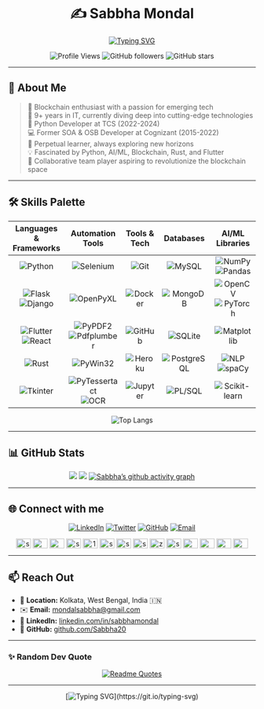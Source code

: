 <div align="center">

# ✍️ Sabbha Mondal

[![Typing SVG](https://readme-typing-svg.herokuapp.com?font=Bungee+Spice&size=35&duration=3000&pause=1000&&color=53EBF7&center=true&vCenter=true&width=535&lines=Python+Developer;AI%2FML+Enthusiast;WebApp+Aficionado;Mobile+App+Fanatic;Automation+Specialist;Desktop+App+Developer)](https://git.io/typing-svg)


![Profile Views](https://komarev.com/ghpvc/?username=Sabbha20&style=flat-square&color=665c54)
![GitHub followers](https://img.shields.io/github/followers/Sabbha20?label=Follow&style=social)
![GitHub stars](https://img.shields.io/github/stars/Sabbha20?label=Stars&style=social)

</div>

---

## 📌 About Me

> 🚀 Blockchain enthusiast with a passion for emerging tech  
> 💼 9+ years in IT, currently diving deep into cutting-edge technologies  
> 🐍 Python Developer at TCS (2022-2024)  
> 💻 Former SOA & OSB Developer at Cognizant (2015-2022)  
> 🌱 Perpetual learner, always exploring new horizons  
> 💡 Fascinated by Python, AI/ML, Blockchain, Rust, and Flutter  
> 🤝 Collaborative team player aspiring to revolutionize the blockchain space  

---

## 🛠 Skills Palette

<div>

<div align="center" >

| Languages & Frameworks | Automation Tools | Tools & Tech | Databases | AI/ML Libraries |
|:----------------------:|:-------------------:|:-------------------:|:------------:|:---------:|
| ![Python](https://img.shields.io/badge/Python-3776AB?style=plastic&logo=python&logoColor=white) | ![Selenium](https://img.shields.io/badge/Selenium-43B02A?style=plastic&logo=selenium&logoColor=white) | ![Git](https://img.shields.io/badge/Git-F05032?style=plastic&logo=git&logoColor=white) | ![MySQL](https://img.shields.io/badge/MySQL-4479A1?style=plastic&logo=mysql&logoColor=white) | ![NumPy](https://img.shields.io/badge/NumPy-013243?style=plastic&logo=numpy&logoColor=white) ![Pandas](https://img.shields.io/badge/Pandas-014189?style=plastic&logo=pandas&logoColor=white) |
| ![Flask](https://img.shields.io/badge/Flask-000000?style=plastic&logo=flask&logoColor=white) ![Django](https://img.shields.io/badge/Django-092E20?style=plastic&logo=django&logoColor=white) | ![OpenPyXL](https://img.shields.io/badge/OpenPyXL-217346?style=plastic&logo=google-sheets&logoColor=white) | ![Docker](https://img.shields.io/badge/Docker-2496ED?style=plastic&logo=docker&logoColor=white) | ![MongoDB](https://img.shields.io/badge/MongoDB-47A248?style=plastic&logo=mongodb&logoColor=white) | ![OpenCV](https://img.shields.io/badge/OpenCV-5C3EE8?style=plastic&logo=opencv&logoColor=white) ![PyTorch](https://img.shields.io/badge/PyTorch-EE4C2C?style=plastic&logo=pytorch&logoColor=white) |
| ![Flutter](https://img.shields.io/badge/Flutter-02569B?style=plastic&logo=flutter&logoColor=white) ![React](https://img.shields.io/badge/React-61DAFB?style=plastic&logo=react&logoColor=black) | ![PyPDF2](https://img.shields.io/badge/PyPDF2-EC1C24?style=plastic&logo=adobe-acrobat-reader&logoColor=white) ![Pdfplumber](https://img.shields.io/badge/Pdfplumber-970505?style=plastic&logo=google-slides&logoColor=white) | ![GitHub](https://img.shields.io/badge/GitHub-181717?style=plastic&logo=github&logoColor=white) | ![SQLite](https://img.shields.io/badge/SQLite-003B57?style=plastic&logo=sqlite&logoColor=white) | ![Matplotlib](https://img.shields.io/badge/Matplotlib-11557C?style=plastic&logo=python&logoColor=white) |
| ![Rust](https://img.shields.io/badge/Rust-000000?style=plastic&logo=rust&logoColor=white) | ![PyWin32](https://img.shields.io/badge/PyWin32-f3f155?style=plastic&logo=python&logoColor=blue) | ![Heroku](https://img.shields.io/badge/Heroku-430098?style=plastic&logo=heroku&logoColor=white) | ![PostgreSQL](https://img.shields.io/badge/PostgreSQL-336791?style=plastic&logo=postgresql&logoColor=white) | ![NLP](https://img.shields.io/badge/NLP-4285F4?style=plastic&logo=google-cloud&logoColor=white) ![spaCy](https://img.shields.io/badge/spaCy-09A3D5?style=plastic&logo=spacy&logoColor=white) |
| ![Tkinter](https://img.shields.io/badge/Tkinter-5b5b5b?style=plastic&logo=payoneer&logoColor=white) | ![PyTessertact](https://img.shields.io/badge/PyTessertact-e70000?style=plastic&logo=google&logoColor=white) ![OCR](https://img.shields.io/badge/OCR-4285F4?style=plastic&logo=docusaurus&logoColor=white) | ![Jupyter](https://img.shields.io/badge/Jupyter-F37626?style=plastic&logo=jupyter&logoColor=white) | ![PL/SQL](https://img.shields.io/badge/PL%2FSQL-F80000?style=plastic&logo=oracle&logoColor=white) | ![Scikit-learn](https://img.shields.io/badge/Scikit-learn-F7931E?style=plastic&logo=scikit-learn&logoColor=white) |

<!--

| Languages & Frameworks | Automation Tools | Blockchain & Crypto | Tools & Tech | Databases | AI/ML Libraries |
|:----------------------:|:-------------------:|:-------------------:|:------------:|:---------:|:---------------:|
| ![Python](https://img.shields.io/badge/Python-3776AB?style=plastic&logo=python&logoColor=white) | ![Selenium](https://img.shields.io/badge/Selenium-43B02A?style=plastic&logo=selenium&logoColor=white) | ![Solidity](https://img.shields.io/badge/Solidity-363636?style=plastic&logo=solidity&logoColor=white) | ![Git](https://img.shields.io/badge/Git-F05032?style=plastic&logo=git&logoColor=white) | ![MySQL](https://img.shields.io/badge/MySQL-4479A1?style=plastic&logo=mysql&logoColor=white) | ![NumPy](https://img.shields.io/badge/NumPy-013243?style=plastic&logo=numpy&logoColor=white) ![Pandas](https://img.shields.io/badge/Pandas-014189?style=plastic&logo=pandas&logoColor=white) |
| ![Flask](https://img.shields.io/badge/Flask-000000?style=plastic&logo=flask&logoColor=white) ![Django](https://img.shields.io/badge/Django-092E20?style=plastic&logo=django&logoColor=white) | ![OpenPyXL](https://img.shields.io/badge/OpenPyXL-217346?style=plastic&logo=google-sheets&logoColor=white) | ![Bitcoin](https://img.shields.io/badge/Bitcoin-F7931A?style=plastic&logo=bitcoin&logoColor=white) | ![Docker](https://img.shields.io/badge/Docker-2496ED?style=plastic&logo=docker&logoColor=white) | ![MongoDB](https://img.shields.io/badge/MongoDB-47A248?style=plastic&logo=mongodb&logoColor=white) | ![OpenCV](https://img.shields.io/badge/OpenCV-5C3EE8?style=plastic&logo=opencv&logoColor=white) ![PyTorch](https://img.shields.io/badge/PyTorch-EE4C2C?style=plastic&logo=pytorch&logoColor=white) |
| ![Flutter](https://img.shields.io/badge/Flutter-02569B?style=plastic&logo=flutter&logoColor=white) ![React](https://img.shields.io/badge/React-61DAFB?style=plastic&logo=react&logoColor=black) | ![PyPDF2](https://img.shields.io/badge/PyPDF2-EC1C24?style=plastic&logo=adobe-acrobat-reader&logoColor=white) ![Pdfplumber](https://img.shields.io/badge/Pdfplumber-970505?style=plastic&logo=google-slides&logoColor=white) | ![Solana](https://img.shields.io/badge/Solana-9945FF?logo=solana&logoColor=fff) | ![GitHub](https://img.shields.io/badge/GitHub-181717?style=plastic&logo=github&logoColor=white) | ![SQLite](https://img.shields.io/badge/SQLite-003B57?style=plastic&logo=sqlite&logoColor=white) | ![Matplotlib](https://img.shields.io/badge/Matplotlib-11557C?style=plastic&logo=python&logoColor=white) |
| ![Rust](https://img.shields.io/badge/Rust-000000?style=plastic&logo=rust&logoColor=white) ![Go](https://img.shields.io/badge/Go-00ADD8?style=plastic&logo=go&logoColor=white) | ![PyWin32](https://img.shields.io/badge/PyWin32-f3f155?style=plastic&logo=python&logoColor=blue) | ![Ethereum](https://img.shields.io/badge/Ethereum-3C3C3D?style=plastic&logo=ethereum&logoColor=white) | ![Heroku](https://img.shields.io/badge/Heroku-430098?style=plastic&logo=heroku&logoColor=white) | ![PostgreSQL](https://img.shields.io/badge/PostgreSQL-336791?style=plastic&logo=postgresql&logoColor=white) | ![NLP](https://img.shields.io/badge/NLP-4285F4?style=plastic&logo=google-cloud&logoColor=white) ![spaCy](https://img.shields.io/badge/spaCy-09A3D5?style=plastic&logo=spacy&logoColor=white) |
| ![Tkinter](https://img.shields.io/badge/Tkinter-5b5b5b?style=plastic&logo=payoneer&logoColor=white) | ![PyTessertact](https://img.shields.io/badge/PyTessertact-e70000?style=plastic&logo=google&logoColor=white) ![OCR](https://img.shields.io/badge/OCR-4285F4?style=plastic&logo=docusaurus&logoColor=white) | ![Crypto](https://img.shields.io/badge/Crypto-00979D?style=plastic&logo=bitcoinsv&logoColor=white) | ![Jupyter](https://img.shields.io/badge/Jupyter-F37626?style=plastic&logo=jupyter&logoColor=white) | ![PL/SQL](https://img.shields.io/badge/PL%2FSQL-F80000?style=plastic&logo=oracle&logoColor=white) | ![Scikit-learn](https://img.shields.io/badge/Scikit-learn-F7931E?style=plastic&logo=scikit-learn&logoColor=white) |

<!--
| Languages & Frameworks | Automation Tools   | Blockchain & Crypto  | Tools & Tech | Databases | AI/ML Libraries |
|:----------------------:|:-------------------:|:-------------------:|:------------:|:---------:|:---------------:|
| Python                 | Selenium-Webdriver  | Solidity             | Git         | MySQL     | Numpy • Pandas  |
| Flask • Django         | OpenPyXL            | Bitcoin              | Docker      | MongoDB   | OpenCV • PyTorch|
| Flutter • React        | PdfPlumber • PyPDF2 | Smart Contracts      | GitHub      | SQLite    | Matplotlib      |
| Rust • GO              | pyWin32             | Ethereum             | Heroku      | Postgres  | NLP • Spacy     |
| Tkinter                | Pytesseract • OCR   | Crypto               | Jupyter     | Pl-SQL    | scikit-learn    |
-->

</div>

<div align="center" >
  
![Top Langs](https://github-readme-stats.vercel.app/api/top-langs/?username=Sabbha20&theme=ayu-mirage&layout=donut&langs_count=6&include_all_commits=true&count_private=true&hide=jupyter%20notebook,typescript,swift)
  
</div>
  
</div>

---

## 📊 GitHub Stats

<div align="center">

![](https://github-readme-stats.vercel.app/api?username=Sabbha20&theme=ayu-mirage&hide_border=false&include_all_commits=true&count_private=true) 
![](https://github-readme-streak-stats.herokuapp.com/?user=Sabbha20&theme=ayu-mirage&hide_border=false) 
[![Sabbha’s github activity graph](https://github-readme-activity-graph.vercel.app/graph?username=Sabbha20&theme=github-compact&days=50)](https://github.com/Sabbha20/github-readme-activity-graph) 
 

</div>

---

## 🌐 Connect with me

<div align="center">

[![LinkedIn](https://img.shields.io/badge/-LinkedIn-0A66C2?style=for-the-badge&logo=LinkedIn&logoColor=white)](https://linkedin.com/in/sabbhamondal)
[![Twitter](https://img.shields.io/badge/-Twitter-1DA1F2?style=for-the-badge&logo=Twitter&logoColor=white)](https://twitter.com/mondal_sabbha)
[![GitHub](https://img.shields.io/badge/-GitHub-181717?style=for-the-badge&logo=GitHub&logoColor=white)](https://github.com/Sabbha20)
[![Email](https://img.shields.io/badge/-Email-D14836?style=for-the-badge&logo=Gmail&logoColor=white)](mailto:mondalsabbha@gmail.com)

</div>
<p align="center">
<a href="https://codepen.io/sabbha" target="blank"><img align="center" src="https://raw.githubusercontent.com/rahuldkjain/github-profile-readme-generator/master/src/images/icons/Social/codepen.svg" alt="sabbha" height="20" width="30" /></a>
<a href="https://dev.to/mondal_sabbha" target="blank"><img align="center" src="https://raw.githubusercontent.com/rahuldkjain/github-profile-readme-generator/master/src/images/icons/Social/devto.svg" alt="mondal_sabbha" height="20" width="30" /></a>
<a href="https://twitter.com/mondal_sabbha" target="blank"><img align="center" src="https://raw.githubusercontent.com/rahuldkjain/github-profile-readme-generator/master/src/images/icons/Social/twitter.svg" alt="mondal_sabbha" height="20" width="30" /></a>
<a href="https://linkedin.com/in/sabbhamondal" target="blank"><img align="center" src="https://raw.githubusercontent.com/rahuldkjain/github-profile-readme-generator/master/src/images/icons/Social/linked-in-alt.svg" alt="sabbhamondal"height="20" width="30" /></a>
<a href="https://stackoverflow.com/users/14581828" target="blank"><img align="center" src="https://raw.githubusercontent.com/rahuldkjain/github-profile-readme-generator/master/src/images/icons/Social/stack-overflow.svg" alt="14581828" height="20" width="30"/></a>
<a href="https://codesandbox.com/sabbha20" target="blank"><img align="center" src="https://raw.githubusercontent.com/rahuldkjain/github-profile-readme-generator/master/src/images/icons/Social/codesandbox.svg" alt="sabbha20" height="20" width="30"/></a>
<a href="https://kaggle.com/sabbhamondal" target="blank"><img align="center" src="https://raw.githubusercontent.com/rahuldkjain/github-profile-readme-generator/master/src/images/icons/Social/kaggle.svg" alt="sabbhamondal" height="20" width="30" /></a>
<a href="https://fb.com/sabbhasachi.mondal" target="blank"><img align="center" src="https://raw.githubusercontent.com/rahuldkjain/github-profile-readme-generator/master/src/images/icons/Social/facebook.svg" alt="sabbhasachi.mondal" height="20" width="30" /></a>
<a href="https://instagram.com/zero_patterns" target="blank"><img align="center" src="https://raw.githubusercontent.com/rahuldkjain/github-profile-readme-generator/master/src/images/icons/Social/instagram.svg" alt="zero_patterns" height="20" width="30" /></a>
<a href="https://www.behance.net/sabbha" target="blank"><img align="center" src="https://raw.githubusercontent.com/rahuldkjain/github-profile-readme-generator/master/src/images/icons/Social/behance.svg" alt="sabbha" height="20" width="30" /></a>
<a href="https://medium.com/@mondalsabbha" target="blank"><img align="center" src="https://raw.githubusercontent.com/rahuldkjain/github-profile-readme-generator/master/src/images/icons/Social/medium.svg" alt="@mondalsabbha" height="20" width="30" /></a>
<a href="https://www.hackerrank.com/mondalsabbha" target="blank"><img align="center" src="https://raw.githubusercontent.com/rahuldkjain/github-profile-readme-generator/master/src/images/icons/Social/hackerrank.svg" alt="mondalsabbha" height="20" width="30" /></a>
<a href="https://www.leetcode.com/mondalsabbha" target="blank"><img align="center" src="https://raw.githubusercontent.com/rahuldkjain/github-profile-readme-generator/master/src/images/icons/Social/leet-code.svg" alt="mondalsabbha" height="20" width="30" /></a>
<a href="https://www.hackerearth.com/@sabbha.power1" target="blank"><img align="center" src="https://raw.githubusercontent.com/rahuldkjain/github-profile-readme-generator/master/src/images/icons/Social/hackerearth.svg" alt="@sabbha.power1" height="20" width="30" /></a>
</p>

---

## 📫 Reach Out
- 📍 **Location:** Kolkata, West Bengal, India 🇮🇳
- ✉️ **Email:** [mondalsabbha@gmail.com](mailto:mondalsabbha@gmail.com)
- 🔗 **LinkedIn:** [linkedin.com/in/sabbhamondal](https://www.linkedin.com/in/sabbhamondal/)
- 🐙 **GitHub:** [github.com/Sabbha20](https://github.com/Sabbha20)


---


### ✨ Random Dev Quote
<div align="center">

[![Readme Quotes](https://quotes-github-readme.vercel.app/api?type=horizontal&theme=ayu-mirage&hide_border=false)](https://github.com/piyushsuthar/github-readme-quotes)

</div>

---

<div align="center">

[![Typing SVG](https://readme-typing-svg.herokuapp.com?font=Macondo&size=30&duration=3000&pause=1000&color=53EBF7&center=true&vCenter=true&width=675&lines=Thanks+for+visiting+my+profile!;Let's+connect+and+create+something+amazing!)](https://git.io/typing-svg)

</div>
